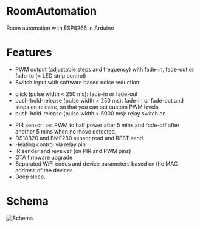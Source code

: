 # RoomAutomation
Room automation with ESP8266 in Arduino

# Features

* PWM output (adjustable steps and frequency) with fade-in, fade-out or fade-to (= LED strip control)
* Switch input with software based noise reduction:
- click (pulse width < 250 ms): fade-in or fade-out
- push-hold-release (pulse width > 250 ms): fade-in or fade-out and stops on release, so that you can set custom PWM levels
- push-hold-release (pulse width > 5000 ms): relay switch on
* PIR sensor: set PWM to half power after 5 mins and fade-off after another 5 mins when no move detected.
* DS18B20 and BME280 sensor read and REST send
* Heating control via relay pin
* IR sender and reveiver (on PIR and PWM pins)
* OTA firmware upgrade
* Separated WiFi codes and device parameters based on the MAC address of the devices
* Deep sleep.

# Schema

![Schema](https://github.com/gaborauth/RoomAutomation/blob/master/images/schema.jpg)

